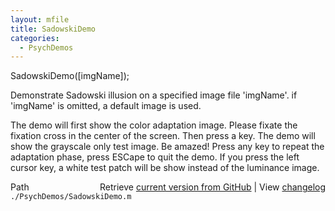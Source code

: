 ```yaml
---
layout: mfile
title: SadowskiDemo
categories:
  - PsychDemos
---
```


SadowskiDemo\(\[imgName\]\);

Demonstrate Sadowski illusion on a specified image file 'imgName'. if
'imgName' is omitted, a default image is used.

The demo will first show the color adaptation image. Please fixate the
fixation cross in the center of the screen. Then press a key. The demo
will show the grayscale only test image. Be amazed\! Press any key to
repeat the adaptation phase, press ESCape to quit the demo. If you press
the left cursor key, a white test patch will be show instead of the
luminance image.



<div class="code_header" style="text-align:right;">
  <span style="float:left;">Path&nbsp;&nbsp;</span> <span class="counter">Retrieve <a href=
  "https://raw.github.com/Psychtoolbox-3/Psychtoolbox-3/beta/./PsychDemos/SadowskiDemo.m">current version from GitHub</a> | View <a href=
  "https://github.com/Psychtoolbox-3/Psychtoolbox-3/commits/beta/./PsychDemos/SadowskiDemo.m">changelog</a></span>
</div>
<div class="code">
  <code>./PsychDemos/SadowskiDemo.m</code>
</div>
